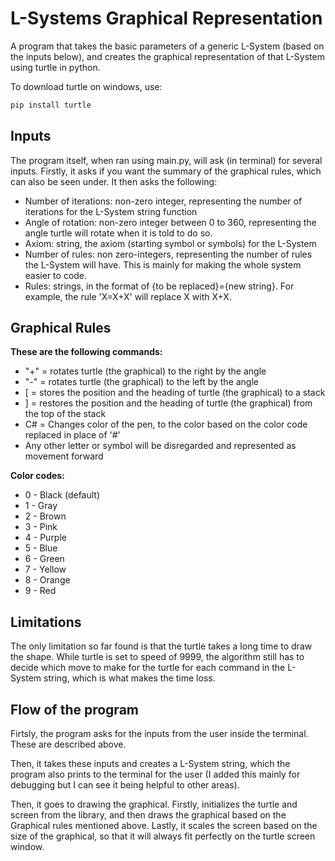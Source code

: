 # L-Systems Graphical Representation
A program that takes the basic parameters of a generic L-System (based on the inputs below), and creates the graphical representation of that L-System using turtle in python. 

To download turtle on windows, use:
```bash 
pip install turtle
```

## Inputs
The program itself, when ran using main.py, will ask (in terminal) for several inputs. Firstly, it asks if you want the summary of the graphical rules, which can also be seen under. It then asks the following:
* Number of iterations: non-zero integer, representing the number of iterations for the L-System string function
* Angle of rotation: non-zero integer between 0 to 360, representing the angle turtle will rotate when it is told to do so.
* Axiom: string, the axiom (starting symbol or symbols) for the L-System
* Number of rules: non zero-integers, representing the number of rules the L-System will have. This is mainly for making the whole system easier to code.
* Rules: strings, in the format of {to be replaced}={new string}. For example, the rule 'X=X+X' will replace X with X+X.

## Graphical Rules
**These are the following commands:**

* "+"  = rotates turtle (the graphical) to the right by the angle
* "-"  = rotates turtle (the graphical) to the left by the angle
* [  = stores the position and the heading of turtle (the graphical) to a stack
* ]  = restores the position and the heading of turtle (the graphical) from the top of the stack
* C# = Changes color of the pen, to the color based on the color code replaced in place of '#'
* Any other letter or symbol will be disregarded and represented as movement forward

**Color codes:**
* 0 - Black (default)
* 1 - Gray
* 2 - Brown
* 3 - Pink
* 4 - Purple
* 5 - Blue
* 6 - Green
* 7 - Yellow
* 8 - Orange
* 9 - Red

## Limitations
The only limitation so far found is that the turtle takes a long time to draw the shape. While turtle is set to speed of 9999, the algorithm still has to decide which move to make for the turtle for each command in the L-System string, which is what makes the time loss.

## Flow of the program
Firtsly, the program asks for the inputs from the user inside the terminal. These are described above. 

Then, it takes these inputs and creates a L-System string, which the program also prints to the terminal for the user (I added this mainly for debugging but I can see it being helpful to other areas). 

Then, it goes to drawing the graphical. Firstly, initializes the turtle and screen from the library, and then draws the graphical based on the Graphical rules mentioned above. Lastly, it scales the screen based on the size of the graphical, so that it will always fit perfectly on the turtle screen window.